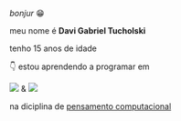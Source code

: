 *bonjur* :grin:

meu nome é **Davi Gabriel Tucholski**

tenho 15 anos de idade 

:point_down: estou aprendendo a programar em 


![](https://img.shields.io/badge/JavaScript-323330?style=for-the-badge&logo=javascript&logoColor=F7DF1E)
&
![](https://img.shields.io/badge/Scratch-4D97FF?style=for-the-badge&logo=Scratch&logoColor=white)

na diciplina de [pensamento computacional](https://happycodeschool.com/blog/o-que-e-pensamento-computacional-por-que-e-importante/)

